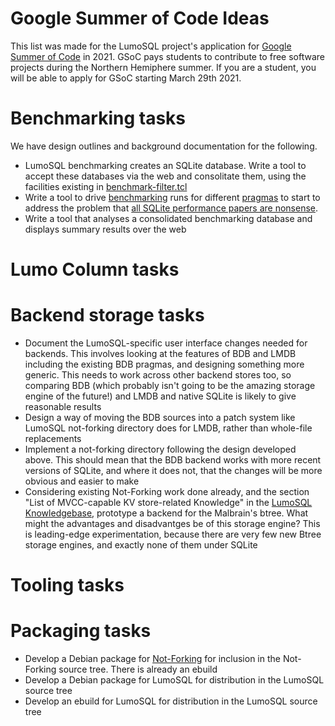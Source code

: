 <!-- Copyright 2021 The LumoSQL Authors, see LICENSES/MIT -->

<!-- SPDX-License-Identifier: MIT -->
<!-- SPDX-FileCopyrightText: 2021 The LumoSQL Authors -->
<!-- SPDX-ArtifactOfProjectName: LumoSQL -->
<!-- SPDX-FileType: Documentation -->
<!-- SPDX-FileComment: Original by Dan Shearer, February 2021 -->

# Google Summer of Code Ideas

This list was made for the LumoSQL project's application for 
[Google Summer of Code](https://summerofcode.withgoogle.com/) in 2021. GSoC pays students to
contribute to free software projects during the Northern Hemiphere summer.  If
you are a student, you will be able to apply for GSoC starting March 29th 2021.

# Benchmarking tasks

We have design outlines and background documentation for the following.

* LumoSQL benchmarking creates an SQLite database. Write a tool to accept these databases via the web and consolitate them, using the facilities existing in [benchmark-filter.tcl](../tool/benchmark-filter.tcl)
* Write a tool to drive [benchmarking](./lumo-build-benchmark.md) runs for different [pragmas](https://sqlite.org/pragma.html#toc) to start to address the problem that [all SQLite performance papers are nonsense](https://lumosql.org/src/lumodoc/doc/trunk/doc/lumo-benchmarking.md#all-sqlite-performance-papers-are-nonsense).
* Write a tool that analyses a consolidated benchmarking database and displays summary results over the web

# Lumo Column tasks

# Backend storage tasks

* Document the LumoSQL-specific user interface changes needed for backends. This involves looking at the features of BDB and LMDB including the existing BDB pragmas, and designing something more generic. This needs to work across other backend stores too, so comparing BDB (which probably isn't going to be the amazing storage engine of the future!) and LMDB and native SQLite is likely to give reasonable results
* Design a way of moving the BDB sources into a patch system like LumoSQL not-forking directory does for LMDB, rather than whole-file replacements
* Implement a not-forking directory following the design developed above. This should mean that the BDB backend works with more recent versions of SQLite, and where it does not, that the changes will be more obvious and easier to make
* Considering existing Not-Forking work done already, and the section "List of MVCC-capable KV store-related Knowledge" in the [LumoSQL Knowledgebase](https://lumosql.org/src/lumodoc/doc/trunk/doc/lumo-relevant-knowledgebase.md), prototype a backend for the Malbrain's btree. What might the advantages and disadvantges be of this storage engine? This is leading-edge experimentation, because there are very few new Btree storage engines, and exactly none of them under SQLite

# Tooling tasks


# Packaging tasks

* Develop a Debian package for [Not-Forking](https://lumosql.org/src/not-forking) for inclusion in the Not-Forking source tree. There is already an ebuild
* Develop a Debian package for LumoSQL for distribution in the LumoSQL source tree
* Develop an ebuild for LumoSQL for distribution in the LumoSQL source tree
